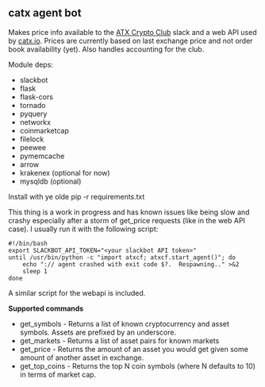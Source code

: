 catx agent bot
--------------

Makes price info available to the [ATX Crypto Club] slack and a web API used by [catx.io]. Prices are currently based on last exchange price and not order book availability (yet).
Also handles accounting for the club.

Module deps:

  - slackbot
  - flask
  - flask-cors
  - tornado
  - pyquery
  - networkx
  - coinmarketcap
  - filelock
  - peewee
  - pymemcache
  - arrow
  - krakenex (optional for now)
  - mysqldb (optional)

Install with ye olde pip -r requirements.txt

This thing is a work in progress and has known issues like being slow and crashy especially after a storm of get_price requests (like in the web API case). I usually run it with the following script:

    #!/bin/bash
    export SLACKBOT_API_TOKEN="<your slackbot API token>"
    until /usr/bin/python -c "import atxcf; atxcf.start_agent()"; do
        echo ":// agent crashed with exit code $?.  Respawning.." >&2
        sleep 1
    done

A similar script for the webapi is included.

**Supported commands**

  - get_symbols - Returns a list of known cryptocurrency and asset symbols. Assets are prefixed by an underscore.
  - get_markets - Returns a list of asset pairs for known markets
  - get_price - Returns the amount of an asset you would get given some amount of another asset in exchange.
  - get_top_coins - Returns the top N coin symbols (where N defaults to 10) in terms of market cap.

  [catx.io]: http://catx.io/
  [ATX Crypto Club]: http://atxcf.slack.com/
